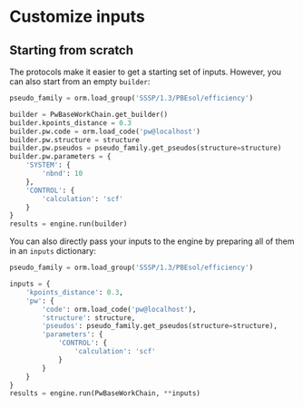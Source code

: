 # Customize inputs

## Starting from scratch

The protocols make it easier to get a starting set of inputs.
However, you can also start from an empty `builder`:

```python
pseudo_family = orm.load_group('SSSP/1.3/PBEsol/efficiency')

builder = PwBaseWorkChain.get_builder()
builder.kpoints_distance = 0.3
builder.pw.code = orm.load_code('pw@localhost')
builder.pw.structure = structure
builder.pw.pseudos = pseudo_family.get_pseudos(structure=structure)
builder.pw.parameters = {
    'SYSTEM': {
        'nbnd': 10
    },
    'CONTROL': {
        'calculation': 'scf'
    }
}
results = engine.run(builder)
```

You can also directly pass your inputs to the engine by preparing all of them in an `inputs` dictionary:

```python
pseudo_family = orm.load_group('SSSP/1.3/PBEsol/efficiency')

inputs = {
    'kpoints_distance': 0.3,
    'pw': {
        'code': orm.load_code('pw@localhost'),
        'structure': structure,
        'pseudos': pseudo_family.get_pseudos(structure=structure),
        'parameters': {
            'CONTROL': {
                'calculation': 'scf'
            }
        }
    }
}
results = engine.run(PwBaseWorkChain, **inputs)
```
